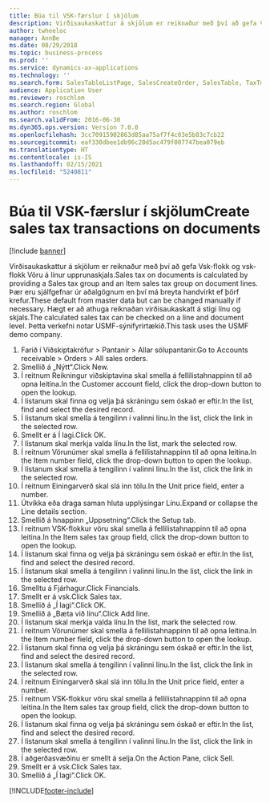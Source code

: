 ```yaml
---
title: Búa til VSK-færslur í skjölum
description: Virðisaukaskattur á skjölum er reiknaður með því að gefa Vsk-flokk og vsk-flokk Vöru á línur upprunaskjals.
author: twheeloc
manager: AnnBe
ms.date: 08/29/2018
ms.topic: business-process
ms.prod: ''
ms.service: dynamics-ax-applications
ms.technology: ''
ms.search.form: SalesTableListPage, SalesCreateOrder, SalesTable, TaxTmpWorkTrans
audience: Application User
ms.reviewer: roschlom
ms.search.region: Global
ms.author: roschlom
ms.search.validFrom: 2016-06-30
ms.dyn365.ops.version: Version 7.0.0
ms.openlocfilehash: 3cc70915902863d85aa75af7f4c03e5b83c7cb22
ms.sourcegitcommit: eaf330dbee1db96c20d5ac479f007747bea079eb
ms.translationtype: HT
ms.contentlocale: is-IS
ms.lasthandoff: 02/15/2021
ms.locfileid: "5240811"
---
```

# <a name="create-sales-tax-transactions-on-documents"></a><span data-ttu-id="a7940-103">Búa til VSK-færslur í skjölum</span><span class="sxs-lookup"><span data-stu-id="a7940-103">Create sales tax transactions on documents</span></span>

[!include [banner](../../includes/banner.md)]

<span data-ttu-id="a7940-104">Virðisaukaskattur á skjölum er reiknaður með því að gefa Vsk-flokk og vsk-flokk Vöru á línur upprunaskjals.</span><span class="sxs-lookup"><span data-stu-id="a7940-104">Sales tax on documents is calculated by providing a Sales tax group and an Item sales tax group on document lines.</span></span> <span data-ttu-id="a7940-105">Þær eru sjálfgefnar úr aðalgögnum en því má breyta handvirkt ef þörf krefur.</span><span class="sxs-lookup"><span data-stu-id="a7940-105">These default from master data but can be changed manually if necessary.</span></span> <span data-ttu-id="a7940-106">Hægt er að athuga reiknaðan virðisaukaskatt á stigi línu og skjals.</span><span class="sxs-lookup"><span data-stu-id="a7940-106">The calculated sales tax can be checked on a line and document level.</span></span> <span data-ttu-id="a7940-107">Þetta verkefni notar USMF-sýnifyrirtækið.</span><span class="sxs-lookup"><span data-stu-id="a7940-107">This task uses the USMF demo company.</span></span>

1. <span data-ttu-id="a7940-108">Farið í Viðskiptakröfur > Pantanir > Allar sölupantanir.</span><span class="sxs-lookup"><span data-stu-id="a7940-108">Go to Accounts receivable > Orders > All sales orders.</span></span>
2. <span data-ttu-id="a7940-109">Smellið á „Nýtt“.</span><span class="sxs-lookup"><span data-stu-id="a7940-109">Click New.</span></span>
3. <span data-ttu-id="a7940-110">Í reitnum Reikningur viðskiptavina skal smella á fellilistahnappinn til að opna leitina.</span><span class="sxs-lookup"><span data-stu-id="a7940-110">In the Customer account field, click the drop-down button to open the lookup.</span></span>
4. <span data-ttu-id="a7940-111">Í listanum skal finna og velja þá skráningu sem óskað er eftir.</span><span class="sxs-lookup"><span data-stu-id="a7940-111">In the list, find and select the desired record.</span></span>
5. <span data-ttu-id="a7940-112">Í listanum skal smella á tengilinn í valinni línu.</span><span class="sxs-lookup"><span data-stu-id="a7940-112">In the list, click the link in the selected row.</span></span>
6. <span data-ttu-id="a7940-113">Smellt er á Í lagi.</span><span class="sxs-lookup"><span data-stu-id="a7940-113">Click OK.</span></span>
7. <span data-ttu-id="a7940-114">Í listanum skal merkja valda línu.</span><span class="sxs-lookup"><span data-stu-id="a7940-114">In the list, mark the selected row.</span></span>
8. <span data-ttu-id="a7940-115">Í reitnum Vörunúmer skal smella á fellilistahnappinn til að opna leitina.</span><span class="sxs-lookup"><span data-stu-id="a7940-115">In the Item number field, click the drop-down button to open the lookup.</span></span>
9. <span data-ttu-id="a7940-116">Í listanum skal smella á tengilinn í valinni línu.</span><span class="sxs-lookup"><span data-stu-id="a7940-116">In the list, click the link in the selected row.</span></span>
10. <span data-ttu-id="a7940-117">Í reitnum Einingarverð skal slá inn tölu.</span><span class="sxs-lookup"><span data-stu-id="a7940-117">In the Unit price field, enter a number.</span></span>
11. <span data-ttu-id="a7940-118">Útvíkka eða draga saman hluta upplýsingar Línu.</span><span class="sxs-lookup"><span data-stu-id="a7940-118">Expand or collapse the Line details section.</span></span>
12. <span data-ttu-id="a7940-119">Smellið á hnappinn „Uppsetning“.</span><span class="sxs-lookup"><span data-stu-id="a7940-119">Click the Setup tab.</span></span>
13. <span data-ttu-id="a7940-120">Í reitnum VSK-flokkur vöru skal smella á fellilistahnappinn til að opna leitina.</span><span class="sxs-lookup"><span data-stu-id="a7940-120">In the Item sales tax group field, click the drop-down button to open the lookup.</span></span>
14. <span data-ttu-id="a7940-121">Í listanum skal finna og velja þá skráningu sem óskað er eftir.</span><span class="sxs-lookup"><span data-stu-id="a7940-121">In the list, find and select the desired record.</span></span>
15. <span data-ttu-id="a7940-122">Í listanum skal smella á tengilinn í valinni línu.</span><span class="sxs-lookup"><span data-stu-id="a7940-122">In the list, click the link in the selected row.</span></span>
16. <span data-ttu-id="a7940-123">Smelltu á Fjárhagur.</span><span class="sxs-lookup"><span data-stu-id="a7940-123">Click Financials.</span></span>
17. <span data-ttu-id="a7940-124">Smellt er á vsk.</span><span class="sxs-lookup"><span data-stu-id="a7940-124">Click Sales tax.</span></span>
18. <span data-ttu-id="a7940-125">Smellið á „Í lagi“.</span><span class="sxs-lookup"><span data-stu-id="a7940-125">Click OK.</span></span>
19. <span data-ttu-id="a7940-126">Smellið á „Bæta við línu“.</span><span class="sxs-lookup"><span data-stu-id="a7940-126">Click Add line.</span></span>
20. <span data-ttu-id="a7940-127">Í listanum skal merkja valda línu.</span><span class="sxs-lookup"><span data-stu-id="a7940-127">In the list, mark the selected row.</span></span>
21. <span data-ttu-id="a7940-128">Í reitnum Vörunúmer skal smella á fellilistahnappinn til að opna leitina.</span><span class="sxs-lookup"><span data-stu-id="a7940-128">In the Item number field, click the drop-down button to open the lookup.</span></span>
22. <span data-ttu-id="a7940-129">Í listanum skal finna og velja þá skráningu sem óskað er eftir.</span><span class="sxs-lookup"><span data-stu-id="a7940-129">In the list, find and select the desired record.</span></span>
23. <span data-ttu-id="a7940-130">Í listanum skal smella á tengilinn í valinni línu.</span><span class="sxs-lookup"><span data-stu-id="a7940-130">In the list, click the link in the selected row.</span></span>
24. <span data-ttu-id="a7940-131">Í reitnum Einingarverð skal slá inn tölu.</span><span class="sxs-lookup"><span data-stu-id="a7940-131">In the Unit price field, enter a number.</span></span>
25. <span data-ttu-id="a7940-132">Í reitnum VSK-flokkur vöru skal smella á fellilistahnappinn til að opna leitina.</span><span class="sxs-lookup"><span data-stu-id="a7940-132">In the Item sales tax group field, click the drop-down button to open the lookup.</span></span>
26. <span data-ttu-id="a7940-133">Í listanum skal finna og velja þá skráningu sem óskað er eftir.</span><span class="sxs-lookup"><span data-stu-id="a7940-133">In the list, find and select the desired record.</span></span>
27. <span data-ttu-id="a7940-134">Í listanum skal smella á tengilinn í valinni línu.</span><span class="sxs-lookup"><span data-stu-id="a7940-134">In the list, click the link in the selected row.</span></span>
28. <span data-ttu-id="a7940-135">Í aðgerðasvæðinu er smellt á selja.</span><span class="sxs-lookup"><span data-stu-id="a7940-135">On the Action Pane, click Sell.</span></span>
29. <span data-ttu-id="a7940-136">Smellt er á vsk.</span><span class="sxs-lookup"><span data-stu-id="a7940-136">Click Sales tax.</span></span>
30. <span data-ttu-id="a7940-137">Smellið á „Í lagi“.</span><span class="sxs-lookup"><span data-stu-id="a7940-137">Click OK.</span></span>



[!INCLUDE[footer-include](../../../includes/footer-banner.md)]